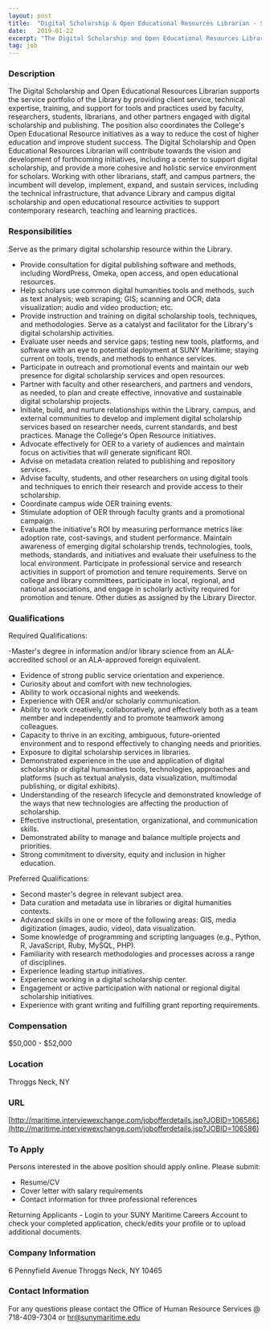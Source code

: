 ```yaml
---
layout: post
title:  "Digital Scholarship & Open Educational Resources Librarian - SUNY Maritime College"
date:   2019-01-22
excerpt: "The Digital Scholarship and Open Educational Resources Librarian supports the service portfolio of the Library by providing client service, technical expertise, training, and support for tools and practices used by faculty, researchers, students, librarians, and other partners engaged with digital scholarship and publishing. The position also coordinates the College's Open..."
tag: job
---
```


### Description   

The Digital Scholarship and Open Educational Resources Librarian supports the service portfolio of the Library by providing client service, technical expertise, training, and support for tools and practices used by faculty, researchers, students, librarians, and other partners engaged with digital scholarship and publishing. The position also coordinates the College's Open Educational Resource initiatives as a way to reduce the cost of higher education and improve student success. The Digital Scholarship and Open Educational Resources Librarian will contribute towards the vision and development of forthcoming initiatives, including a center to support digital scholarship, and provide a more cohesive and holistic service environment for scholars. Working with other librarians, staff, and campus partners, the incumbent will develop, implement, expand, and sustain services, including the technical infrastructure, that advance Library and campus digital scholarship and open educational resource activities to support contemporary research, teaching and learning practices.


### Responsibilities   

Serve as the primary digital scholarship resource within the Library.
- Provide consultation for digital publishing software and methods, including WordPress, Omeka, open access, and open educational resources.
- Help scholars use common digital humanities tools and methods, such as text analysis; web scraping; GIS; scanning and OCR; data visualization; audio and video production; etc.
- Provide instruction and training on digital scholarship tools, techniques, and methodologies.
Serve as a catalyst and facilitator for the Library's digital scholarship activities.
- Evaluate user needs and service gaps; testing new tools, platforms, and software with an eye to potential deployment at SUNY Maritime; staying current on tools, trends, and methods to enhance services.
- Participate in outreach and promotional events and maintain our web presence for digital scholarship services and open resources.
- Partner with faculty and other researchers, and partners and vendors, as needed, to plan and create effective, innovative and sustainable digital scholarship projects.
- Initiate, build, and nurture relationships within the Library, campus, and external communities to develop and implement digital scholarship services based on researcher needs, current standards, and best practices.
Manage the College's Open Resource initiatives.
- Advocate effectively for OER to a variety of audiences and maintain focus on activities that will generate significant ROI.
- Advise on metadata creation related to publishing and repository services.
- Advise faculty, students, and other researchers on using digital tools and techniques to enrich their research and provide access to their scholarship.
- Coordinate campus wide OER training events.
- Stimulate adoption of OER through faculty grants and a promotional campaign.
- Evaluate the initiative's ROI by measuring performance metrics like adoption rate, cost-savings, and student performance.
Maintain awareness of emerging digital scholarship trends, technologies, tools, methods, standards, and initiatives and evaluate their usefulness to the local environment.
Participate in professional service and research activities in support of promotion and tenure requirements.
Serve on college and library committees, participate in local, regional, and national associations, and engage in scholarly activity required for promotion and tenure.
Other duties as assigned by the Library Director.


### Qualifications   

Required Qualifications:

-Master's degree in information and/or library science from an ALA-accredited school or an ALA-approved foreign equivalent.
- Evidence of strong public service orientation and experience.
- Curiosity about and comfort with new technologies.
- Ability to work occasional nights and weekends.
- Experience with OER and/or scholarly communication.
- Ability to work creatively, collaboratively, and effectively both as a team member and independently and to promote teamwork among colleagues.
- Capacity to thrive in an exciting, ambiguous, future-oriented environment and to respond effectively to changing needs and priorities.
- Exposure to digital scholarship services in libraries.
- Demonstrated experience in the use and application of digital scholarship or digital humanities tools, technologies, approaches and platforms (such as textual analysis, data visualization, multimodal publishing, or digital exhibits).
- Understanding of the research lifecycle and demonstrated knowledge of the ways that new technologies are affecting the production of scholarship.
- Effective instructional, presentation, organizational, and communication skills.
- Demonstrated ability to manage and balance multiple projects and priorities.
- Strong commitment to diversity, equity and inclusion in higher education.

Preferred Qualifications:

- Second master's degree in relevant subject area.
- Data curation and metadata use in libraries or digital humanities contexts.
- Advanced skills in one or more of the following areas: GIS, media digitization (images, audio, video), data visualization.
- Some knowledge of programming and scripting languages (e.g., Python, R, JavaScript, Ruby, MySQL, PHP).
- Familiarity with research methodologies and processes across a range of disciplines.
- Experience leading startup initiatives.
- Experience working in a digital scholarship center.
- Engagement or active participation with national or regional digital scholarship initiatives.
- Experience with grant writing and fulfilling grant reporting requirements.





### Compensation   

$50,000 - $52,000


### Location   

Throggs Neck, NY


### URL   

[http://maritime.interviewexchange.com/jobofferdetails.jsp?JOBID=106586](http://maritime.interviewexchange.com/jobofferdetails.jsp?JOBID=106586)

### To Apply   

Persons interested in the above position should apply online.  Please submit:

- Resume/CV
- Cover letter with salary requirements
- Contact information for three professional references

Returning Applicants - Login to your SUNY Maritime Careers Account to check your completed application, check/edits your profile or to upload additional documents.


### Company Information   

6 Pennyfield Avenue
Throggs Neck, NY 10465


### Contact Information   

For any questions please contact the Office of Human Resource Services @ 718-409-7304 or hr@sunymaritime.edu

